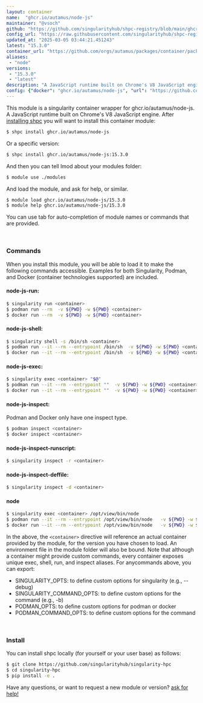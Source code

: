 ```yaml
---
layout: container
name:  "ghcr.io/autamus/node-js"
maintainer: "@vsoch"
github: "https://github.com/singularityhub/shpc-registry/blob/main/ghcr.io/autamus/node-js/container.yaml"
config_url: "https://raw.githubusercontent.com/singularityhub/shpc-registry/main/ghcr.io/autamus/node-js/container.yaml"
updated_at: "2025-03-05 03:44:21.451243"
latest: "15.3.0"
container_url: "https://github.com/orgs/autamus/packages/container/package/node-js"
aliases:
 - "node"
versions:
 - "15.3.0"
 - "latest"
description: "A JavaScript runtime built on Chrome's V8 JavaScript engine."
config: {"docker": "ghcr.io/autamus/node-js", "url": "https://github.com/orgs/autamus/packages/container/package/node-js", "maintainer": "@vsoch", "description": "A JavaScript runtime built on Chrome's V8 JavaScript engine.", "latest": {"15.3.0": "sha256:7f5c1e62b065e5c4c2bffb3f785acc090038590d694ee75c7a86ebc74497e46c"}, "tags": {"15.3.0": "sha256:7f5c1e62b065e5c4c2bffb3f785acc090038590d694ee75c7a86ebc74497e46c", "latest": "sha256:7f5c1e62b065e5c4c2bffb3f785acc090038590d694ee75c7a86ebc74497e46c"}, "aliases": {"node": "/opt/view/bin/node"}}
---
```


This module is a singularity container wrapper for ghcr.io/autamus/node-js.
A JavaScript runtime built on Chrome's V8 JavaScript engine.
After [installing shpc](#install) you will want to install this container module:


```bash
$ shpc install ghcr.io/autamus/node-js
```

Or a specific version:

```bash
$ shpc install ghcr.io/autamus/node-js:15.3.0
```

And then you can tell lmod about your modules folder:

```bash
$ module use ./modules
```

And load the module, and ask for help, or similar.

```bash
$ module load ghcr.io/autamus/node-js/15.3.0
$ module help ghcr.io/autamus/node-js/15.3.0
```

You can use tab for auto-completion of module names or commands that are provided.

<br>

### Commands

When you install this module, you will be able to load it to make the following commands accessible.
Examples for both Singularity, Podman, and Docker (container technologies supported) are included.

#### node-js-run:

```bash
$ singularity run <container>
$ podman run --rm  -v ${PWD} -w ${PWD} <container>
$ docker run --rm  -v ${PWD} -w ${PWD} <container>
```

#### node-js-shell:

```bash
$ singularity shell -s /bin/sh <container>
$ podman run --it --rm --entrypoint /bin/sh  -v ${PWD} -w ${PWD} <container>
$ docker run --it --rm --entrypoint /bin/sh  -v ${PWD} -w ${PWD} <container>
```

#### node-js-exec:

```bash
$ singularity exec <container> "$@"
$ podman run --it --rm --entrypoint ""  -v ${PWD} -w ${PWD} <container> "$@"
$ docker run --it --rm --entrypoint ""  -v ${PWD} -w ${PWD} <container> "$@"
```

#### node-js-inspect:

Podman and Docker only have one inspect type.

```bash
$ podman inspect <container>
$ docker inspect <container>
```

#### node-js-inspect-runscript:

```bash
$ singularity inspect -r <container>
```

#### node-js-inspect-deffile:

```bash
$ singularity inspect -d <container>
```


#### node

```bash
$ singularity exec <container> /opt/view/bin/node
$ podman run --it --rm --entrypoint /opt/view/bin/node   -v ${PWD} -w ${PWD} <container> -c " $@"
$ docker run --it --rm --entrypoint /opt/view/bin/node   -v ${PWD} -w ${PWD} <container> -c " $@"
```



In the above, the `<container>` directive will reference an actual container provided
by the module, for the version you have chosen to load. An environment file in the
module folder will also be bound. Note that although a container
might provide custom commands, every container exposes unique exec, shell, run, and
inspect aliases. For anycommands above, you can export:

 - SINGULARITY_OPTS: to define custom options for singularity (e.g., --debug)
 - SINGULARITY_COMMAND_OPTS: to define custom options for the command (e.g., -b)
 - PODMAN_OPTS: to define custom options for podman or docker
 - PODMAN_COMMAND_OPTS: to define custom options for the command

<br>

### Install

You can install shpc locally (for yourself or your user base) as follows:

```bash
$ git clone https://github.com/singularityhub/singularity-hpc
$ cd singularity-hpc
$ pip install -e .
```

Have any questions, or want to request a new module or version? [ask for help!](https://github.com/singularityhub/singularity-hpc/issues)